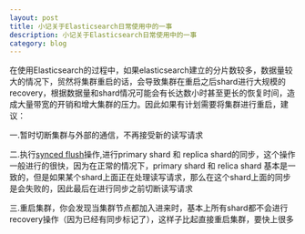 ```yaml
---
layout: post
title: 小记关于Elasticsearch日常使用中的一事
description: 小记关于Elasticsearch日常使用中的一事
category: blog
---
```


在使用Elasticsearch的过程中，如果elasticsearch建立的分片数较多，数据量较大的情况下，贸然将集群重启的话，会导致集群在重启之后shard进行大规模的recovery，根据数据量和shard情况可能会有长达数小时甚至更长的恢复时间，造成大量带宽的开销和增大集群的压力。因此如果有计划需要将集群进行重启，建议：

一.暂时切断集群与外部的通信，不再接受新的读写请求

二.执行[synced flush](https://www.elastic.co/guide/en/elasticsearch/reference/current/indices-synced-flush.html#indices-synced-flush)操作,进行primary shard 和 replica shard的同步，这个操作一般进行的很快，因为在正常的情况下，primary shard 和 relica shard 基本是一致的，但是如果某个shard上面正在处理读写请求，那么在这个shard上面的同步是会失败的，因此最后在进行同步之前切断读写请求

三.重启集群，你会发现当集群节点都加入进来时，基本上所有shard都不会进行recovery操作（因为已经有同步标记了），这样子比起直接重启集群，要快上很多
